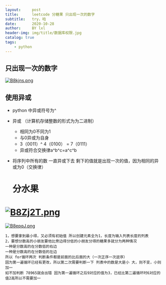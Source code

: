 ```yaml
---
layout:     post
title:      leetcode 分糖果 只出现一次的数字
subtitle:   try，哈
date:       2020-10-28
author:     BY lxl
header-img: img/title/数据库权限.jpg
catalog: true
tags:
    - python
---
```




## 只出现一次的数字

[![B8kjns.png](https://s1.ax1x.com/2020/10/28/B8kjns.png)](https://imgchr.com/i/B8kjns)

##  使用异或

-  python 中异或符号为^ 

- 异或 （计算机存储整数的形式为为二进制）

  - 相同为0不同为1
  - 与0异或为自身
  - 3（0011）^ 4（0100） = 7（0111）
  - 异或符合交换律a^b^c=a^c^b

- 将序列中所有的数 一直异或下去 剩下的值就是出现一次的值，因为相同的异或为0（交换律）

  #   分水果

  

#  [![B8Zj2T.png](https://s1.ax1x.com/2020/10/28/B8Zj2T.png)](https://imgchr.com/i/B8Zj2T)

[![B8epqJ.png](https://s1.ax1x.com/2020/10/28/B8epqJ.png)](https://imgchr.com/i/B8epqJ)

```
1，想要拿到最小得，又必须有初始值 所以创建元素全为1，长度为输入列表长度的列表
2，要想分数高的小朋友要他比旁边得分低的小朋友分得的糖果多就分为两种情况
一种是分数高的在分数低的右边
一种是分数高的在分数低的左边
所以 for循环两次 判断条件都是前面的比后面的大（一次正序一次逆序）
因为第一遍循环已经有更改，所以第二次需要判断一下 列表中的数是大是小 大，则不变，小则加一
如不加判断 78965就会出错 因为第一遍循环之后9对应的值为3，已经比第二遍循环时6对应的值2高所以不需要加一
```